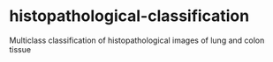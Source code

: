# histopathological-classification
Multiclass classification of histopathological images of lung and colon tissue
